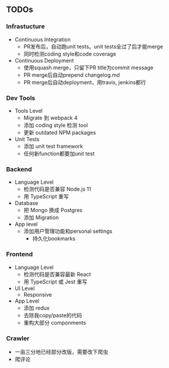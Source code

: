 ## TODOs

### Infrastucture
* Continuous Integration
  * PR发布后，自动跑unit tests。unit tests全过了后才能merge
  * 同时检测coding style和code coverage
* Continuous Deployment
  * 使用squash merge，只留下PR title为commit message
  * PR merge后自动prepend changelog.md
  * PR merge后自动deployment，用travis, jenkins都行

### Dev Tools
* Tools Level
  * Migrate 到 webpack 4
  * 添加 coding style 检测 tool
  * 更新 outdated NPM packages
* Unit Tests
  * 添加 unit test framework
  * 任何新function都要加unit test

### Backend
* Language Level
  * 检测代码是否兼容 Node.js 11
  * 用 TypeScript 重写
* Database
  * 把 Mongo 换成 Postgres
  * 添加 Migration
* App level
  * 添加用户管理功能和personal settings
      * 持久化bookmarks

### Frontend
* Language Level
  * 检测代码是否兼容最新 React
  * 用 TypeScript 或 Jest 重写
* UI Level
  * Responsive
* App Level
  * 添加 redux
  * 去除我copy/paste的代码
  * 重构大部分 componments

### Crawler
* 一亩三分地已经部分改版，需要改下爬虫
* 爬评论 
